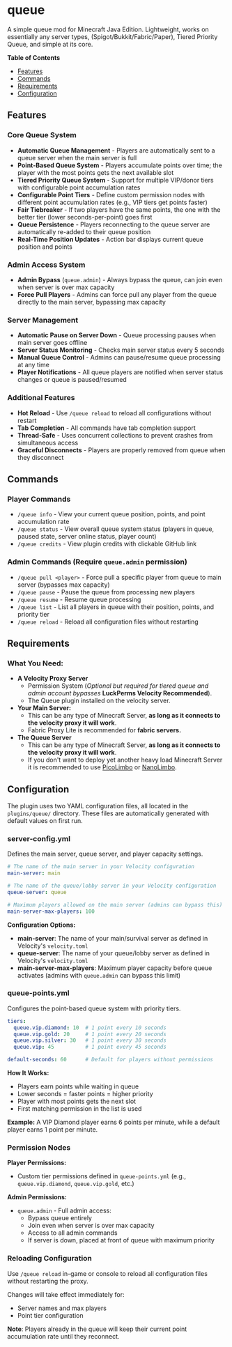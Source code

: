 # queue
A simple queue mod for Minecraft Java Edition. Lightweight, works on essentially any server types, (Spigot/Bukkit/Fabric/Paper), Tiered Priority Queue, and simple at its core.

**Table of Contents**
- [Features](#features)
- [Commands](#commands)
- [Requirements](#requirements)
- [Configuration](#configuration)

## Features

### Core Queue System
- **Automatic Queue Management** - Players are automatically sent to a queue server when the main server is full
- **Point-Based Queue System** - Players accumulate points over time; the player with the most points gets the next available slot
- **Tiered Priority Queue System** - Support for multiple VIP/donor tiers with configurable point accumulation rates
- **Configurable Point Tiers** - Define custom permission nodes with different point accumulation rates (e.g., VIP tiers get points faster)
- **Fair Tiebreaker** - If two players have the same points, the one with the better tier (lower seconds-per-point) goes first
- **Queue Persistence** - Players reconnecting to the queue server are automatically re-added to their queue position
- **Real-Time Position Updates** - Action bar displays current queue position and points

### Admin Access System
- **Admin Bypass** (`queue.admin`) - Always bypass the queue, can join even when server is over max capacity
- **Force Pull Players** - Admins can force pull any player from the queue directly to the main server, bypassing max capacity

### Server Management
- **Automatic Pause on Server Down** - Queue processing pauses when main server goes offline
- **Server Status Monitoring** - Checks main server status every 5 seconds
- **Manual Queue Control** - Admins can pause/resume queue processing at any time
- **Player Notifications** - All queue players are notified when server status changes or queue is paused/resumed

### Additional Features
- **Hot Reload** - Use `/queue reload` to reload all configurations without restart
- **Tab Completion** - All commands have tab completion support
- **Thread-Safe** - Uses concurrent collections to prevent crashes from simultaneous access
- **Graceful Disconnects** - Players are properly removed from queue when they disconnect

## Commands

### Player Commands
- `/queue info` - View your current queue position, points, and point accumulation rate
- `/queue status` - View overall queue system status (players in queue, paused state, server online status, player count)
- `/queue credits` - View plugin credits with clickable GitHub link

### Admin Commands (Require `queue.admin` permission)
- `/queue pull <player>` - Force pull a specific player from queue to main server (bypasses max capacity)
- `/queue pause` - Pause the queue from processing new players
- `/queue resume` - Resume queue processing
- `/queue list` - List all players in queue with their position, points, and priority tier
- `/queue reload` - Reload all configuration files without restarting

## Requirements

### What You Need:
- **A Velocity Proxy Server**
  - Permission System (_Optional but required for tiered queue and admin account bypasses_ **LuckPerms Velocity Recommended**).
  - The Queue plugin installed on the velocity server.
- **Your Main Server:**
  - This can be any type of Minecraft Server, **as long as it connects to the velocity proxy it will work**.
  - Fabric Proxy Lite is recommended for **fabric servers.**
- **The Queue Server**
  - This can be any type of Minecraft Server, **as long as it connects to the velocity proxy it will work**.
  - If you don't want to deploy yet another heavy load Minecraft Server it is recommended to use [PicoLimbo](https://github.com/Quozul/PicoLimbo) or [NanoLimbo](https://github.com/Nan1t/NanoLimbo).

## Configuration

The plugin uses two YAML configuration files, all located in the `plugins/queue/` directory. These files are automatically generated with default values on first run.

### server-config.yml

Defines the main server, queue server, and player capacity settings.
```yaml
# The name of the main server in your Velocity configuration
main-server: main

# The name of the queue/lobby server in your Velocity configuration
queue-server: queue

# Maximum players allowed on the main server (admins can bypass this)
main-server-max-players: 100
```

**Configuration Options:**
- **main-server**: The name of your main/survival server as defined in Velocity's `velocity.toml`
- **queue-server**: The name of your queue/lobby server as defined in Velocity's `velocity.toml`
- **main-server-max-players**: Maximum player capacity before queue activates (admins with `queue.admin` can bypass this limit)

### queue-points.yml

Configures the point-based queue system with priority tiers.
```yaml
tiers:
  queue.vip.diamond: 10  # 1 point every 10 seconds
  queue.vip.gold: 20     # 1 point every 20 seconds
  queue.vip.silver: 30   # 1 point every 30 seconds
  queue.vip: 45          # 1 point every 45 seconds

default-seconds: 60      # Default for players without permissions
```

**How It Works:**
- Players earn points while waiting in queue
- Lower seconds = faster points = higher priority
- Player with most points gets the next slot
- First matching permission in the list is used

**Example:** A VIP Diamond player earns 6 points per minute, while a default player earns 1 point per minute.

### Permission Nodes

**Player Permissions:**
- Custom tier permissions defined in `queue-points.yml` (e.g., `queue.vip.diamond`, `queue.vip.gold`, etc.)

**Admin Permissions:**
- `queue.admin` - Full admin access:
  - Bypass queue entirely
  - Join even when server is over max capacity
  - Access to all admin commands
  - If server is down, placed at front of queue with maximum priority

### Reloading Configuration

Use `/queue reload` in-game or console to reload all configuration files without restarting the proxy.

Changes will take effect immediately for:
- Server names and max players
- Point tier configuration

**Note**: Players already in the queue will keep their current point accumulation rate until they reconnect.
